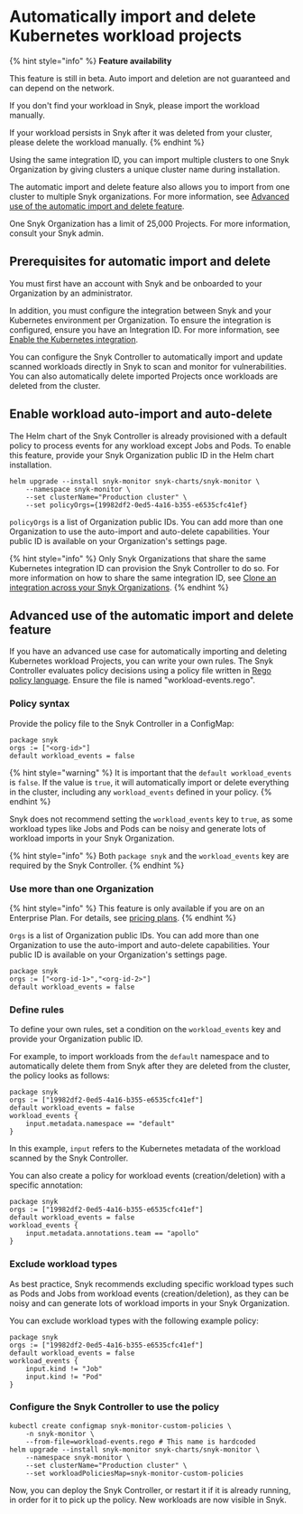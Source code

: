 # Automatically import and delete Kubernetes workload projects

{% hint style="info" %}
**Feature availability**

This feature is still in beta. Auto import and deletion are not guaranteed and can depend on the network.

If you don't find your workload in Snyk, please import the workload manually.

If your workload persists in Snyk after it was deleted from your cluster, please delete the workload manually.
{% endhint %}

Using the same integration ID, you can import multiple clusters to one Snyk Organization by giving clusters a unique cluster name during installation.

The automatic import and delete feature also allows you to import from one cluster to multiple Snyk organizations. For more information, see [Advanced use of the automatic import and delete feature](automatically-import-and-delete-kubernetes-workload-projects.md#advanced-use-of-the-automatic-import-and-delete-feature).

One Snyk Organization has a limit of 25,000 Projects. For more information, consult your Snyk admin.

## **Prerequisites for automatic import and delete**

You must first have an account with Snyk and be onboarded to your Organization by an administrator.

In addition, you must configure the integration between Snyk and your Kubernetes environment per Organization. To ensure the integration is configured, ensure you have an Integration ID. For more information, see [Enable the Kubernetes integration](../../../scan-containers/kubernetes-workload-and-image-scanning/kubernetes-integration-overview/viewing-your-kubernetes-integration-settings.md).

You can configure the Snyk Controller to automatically import and update scanned workloads directly in Snyk to scan and monitor for vulnerabilities. You can also automatically delete imported Projects once workloads are deleted from the cluster.

## Enable workload auto-import and auto-delete

The Helm chart of the Snyk Controller is already provisioned with a default policy to process events for any workload except Jobs and Pods. To enable this feature, provide your Snyk Organization public ID in the Helm chart installation.

```
helm upgrade --install snyk-monitor snyk-charts/snyk-monitor \
    --namespace snyk-monitor \
    --set clusterName="Production cluster" \
    --set policyOrgs={19982df2-0ed5-4a16-b355-e6535cfc41ef}
```

`policyOrgs` is a list of Organization public IDs. You can add more than one Organization to use the auto-import and auto-delete capabilities. Your public ID is available on your Organization's settings page.

{% hint style="info" %}
Only Snyk Organizations that share the same Kubernetes integration ID can provision the Snyk Controller to do so. For more information on how to share the same integration ID, see [Clone an integration across your Snyk Organizations](../../../enterprise-setup/snyk-broker/clone-an-integration-across-your-snyk-organizations.md).
{% endhint %}

## Advanced use of the automatic import and delete feature

If you have an advanced use case for automatically importing and deleting Kubernetes workload Projects, you can write your own rules. The Snyk Controller evaluates policy decisions using a policy file written in [Rego policy language](https://www.openpolicyagent.org/docs/latest/policy-language/). Ensure the file is named "workload-events.rego".

### Policy syntax

Provide the policy file to the Snyk Controller in a ConfigMap:

```
package snyk
orgs := ["<org-id>"]
default workload_events = false
```

{% hint style="warning" %}
It is important that the `default workload_events` is `false`. If the value is `true`, it will automatically import or delete everything in the cluster, including any `workload_events` defined in your policy.
{% endhint %}

Snyk does not recommend setting the `workload_events` key to `true`, as some workload types like Jobs and Pods can be noisy and generate lots of workload imports in your Snyk Organization.

{% hint style="info" %}
Both `package snyk` and the `workload_events` key are required by the Snyk Controller.
{% endhint %}

### Use more than one Organization

{% hint style="info" %}
This feature is only available if you are on an Enterprise Plan. For details, see [pricing plans](https://snyk.io/plans/?\_gl=1\*myjr92\*\_ga\*MTYzMjUyMDYwNC4xNjg4OTkzNjQ2\*\_ga\_X9SH3KP7B4\*MTY5NTYzNDE0NC4xNDAuMS4xNjk1NjQxNTIyLjAuMC4w).
{% endhint %}

`Orgs` is a list of Organization public IDs. You can add more than one Organization to use the auto-import and auto-delete capabilities. Your public ID is available on your Organization's settings page.

```
package snyk
orgs := ["<org-id-1>","<org-id-2>"]
default workload_events = false
```

### Define rules

To define your own rules, set a condition on the `workload_events` key and provide your Organization public ID.

For example, to import workloads from the `default` namespace and to automatically delete them from Snyk after they are deleted from the cluster, the policy looks as follows:

```
package snyk
orgs := ["19982df2-0ed5-4a16-b355-e6535cfc41ef"]
default workload_events = false
workload_events {
    input.metadata.namespace == "default"
}
```

In this example, `input` refers to the Kubernetes metadata of the workload scanned by the Snyk Controller.

You can also create a policy for workload events (creation/deletion) with a specific annotation:

```
package snyk
orgs := ["19982df2-0ed5-4a16-b355-e6535cfc41ef"]
default workload_events = false
workload_events {
    input.metadata.annotations.team == "apollo"
}
```

### Exclude workload types

As best practice, Snyk recommends excluding specific workload types such as Pods and Jobs from workload events (creation/deletion), as they can be noisy and can generate lots of workload imports in your Snyk Organization.

You can exclude workload types with the following example policy:

```
package snyk
orgs := ["19982df2-0ed5-4a16-b355-e6535cfc41ef"]
default workload_events = false
workload_events {
    input.kind != "Job"
    input.kind != "Pod"
}
```

### Configure the Snyk Controller to use the policy

```
kubectl create configmap snyk-monitor-custom-policies \
    -n snyk-monitor \
    --from-file=workload-events.rego # This name is hardcoded
helm upgrade --install snyk-monitor snyk-charts/snyk-monitor \
    --namespace snyk-monitor \
    --set clusterName="Production cluster" \
    --set workloadPoliciesMap=snyk-monitor-custom-policies
```

Now, you can deploy the Snyk Controller, or restart it if it is already running, in order for it to pick up the policy. New workloads are now visible in Snyk.

